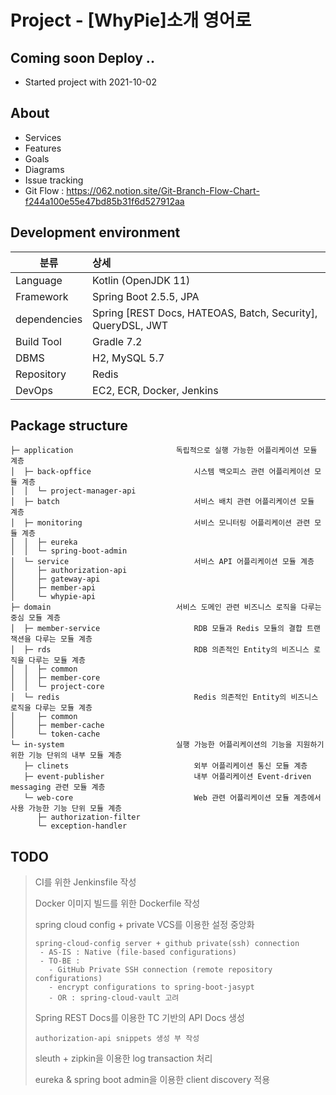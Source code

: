 Project - [WhyPie]소개 영어로
===

## Coming soon Deploy ..
 - Started project with 2021-10-02

## About
 - Services
 - Features
 - Goals
 - Diagrams
 - Issue tracking
 - Git Flow : https://062.notion.site/Git-Branch-Flow-Chart-f244a100e55e47bd85b31f6d527912aa

## Development environment

|분류|상세|
| ---------- | :--------- |
|Language|Kotlin (OpenJDK 11)|
|Framework|Spring Boot 2.5.5, JPA|
|dependencies|Spring [REST Docs, HATEOAS, Batch, Security], QueryDSL, JWT|
|Build Tool|Gradle 7.2|
|DBMS|H2, MySQL 5.7|
|Repository|Redis|
|DevOps|EC2, ECR, Docker, Jenkins|

## Package structure

```
├─ application                       독립적으로 실행 가능한 어플리케이션 모듈 계층
│  ├─ back-opffice                       시스템 백오피스 관련 어플리케이션 모듈 계층
│  │  └─ project-manager-api
│  ├─ batch                              서비스 배치 관련 어플리케이션 모듈 계층
│  ├─ monitoring                         서비스 모니터링 어플리케이션 관련 모듈 계층
│  │  ├─ eureka
│  │  └─ spring-boot-admin
│  └─ service                            서비스 API 어플리케이션 모듈 계층
│     ├─ authorization-api
│     ├─ gateway-api
│     ├─ member-api
│     └─ whypie-api
├─ domain                            서비스 도메인 관련 비즈니스 로직을 다루는 중심 모듈 계층
│  ├─ member-service                     RDB 모듈과 Redis 모듈의 결합 트랜잭션을 다루는 모듈 계층
│  ├─ rds                                RDB 의존적인 Entity의 비즈니스 로직을 다루는 모듈 계층
│  │  ├─ common
│  │  ├─ member-core
│  │  └─ project-core
│  └─ redis                              Redis 의존적인 Entity의 비즈니스 로직을 다루는 모듈 계층
│     ├─ common
│     ├─ member-cache
│     └─ token-cache
└─ in-system                         실행 가능한 어플리케이션의 기능을 지원하기 위한 기능 단위의 내부 모듈 계층
   ├─ clinets                            외부 어플리케이션 통신 모듈 계층
   ├─ event-publisher                    내부 어플리케이션 Event-driven messaging 관련 모듈 계층
   └─ web-core                           Web 관련 어플리케이션 모듈 계층에서 사용 가능한 기능 단위 모듈 계층
      ├─ authorization-filter
      └─ exception-handler
```

## TODO
> CI를 위한 Jenkinsfile 작성
>
> Docker 이미지 빌드를 위한 Dockerfile 작성
>
> spring cloud config + private VCS를 이용한 설정 중앙화
>```
> spring-cloud-config server + github private(ssh) connection
>  - AS-IS : Native (file-based configurations)
>  - TO-BE : 
>    - GitHub Private SSH connection (remote repository configurations)
>    - encrypt configurations to spring-boot-jasypt  
>    - OR : spring-cloud-vault 고려
> ```
>
> Spring REST Docs를 이용한 TC 기반의 API Docs 생성
> ```
> authorization-api snippets 생성 부 작성
> ```
>
> sleuth + zipkin을 이용한 log transaction 처리
> 
> eureka & spring boot admin을 이용한 client discovery 적용

